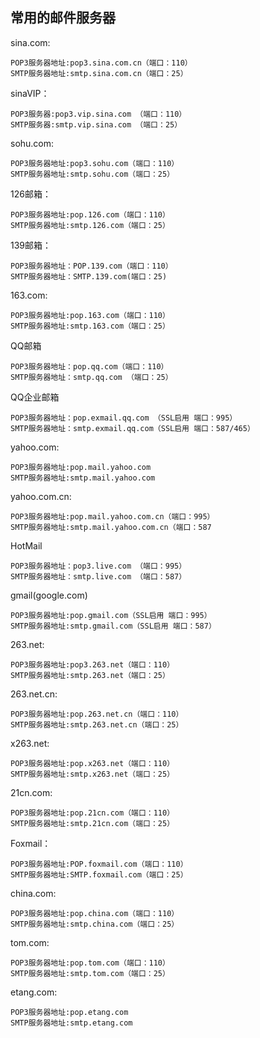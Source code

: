 ## 常用的邮件服务器
sina.com:

    POP3服务器地址:pop3.sina.com.cn（端口：110）
    SMTP服务器地址:smtp.sina.com.cn（端口：25）

sinaVIP：

    POP3服务器:pop3.vip.sina.com （端口：110）
    SMTP服务器:smtp.vip.sina.com （端口：25）

sohu.com:

    POP3服务器地址:pop3.sohu.com（端口：110）
    SMTP服务器地址:smtp.sohu.com（端口：25）

126邮箱：

    POP3服务器地址:pop.126.com（端口：110）
    SMTP服务器地址:smtp.126.com（端口：25）

139邮箱：

    POP3服务器地址：POP.139.com（端口：110）
    SMTP服务器地址：SMTP.139.com(端口：25)

163.com:

    POP3服务器地址:pop.163.com（端口：110）
    SMTP服务器地址:smtp.163.com（端口：25）

QQ邮箱

    POP3服务器地址：pop.qq.com（端口：110）
    SMTP服务器地址：smtp.qq.com （端口：25）

QQ企业邮箱

    POP3服务器地址：pop.exmail.qq.com （SSL启用 端口：995）
    SMTP服务器地址：smtp.exmail.qq.com（SSL启用 端口：587/465）

yahoo.com:

    POP3服务器地址:pop.mail.yahoo.com
    SMTP服务器地址:smtp.mail.yahoo.com

yahoo.com.cn:

    POP3服务器地址:pop.mail.yahoo.com.cn（端口：995）
    SMTP服务器地址:smtp.mail.yahoo.com.cn（端口：587

HotMail

    POP3服务器地址：pop3.live.com （端口：995）
    SMTP服务器地址：smtp.live.com （端口：587）

gmail(google.com)

    POP3服务器地址:pop.gmail.com（SSL启用 端口：995）
    SMTP服务器地址:smtp.gmail.com（SSL启用 端口：587）

263.net:

    POP3服务器地址:pop3.263.net（端口：110）
    SMTP服务器地址:smtp.263.net（端口：25）

263.net.cn:

    POP3服务器地址:pop.263.net.cn（端口：110）
    SMTP服务器地址:smtp.263.net.cn（端口：25）

x263.net:

    POP3服务器地址:pop.x263.net（端口：110）
    SMTP服务器地址:smtp.x263.net（端口：25）

21cn.com:

    POP3服务器地址:pop.21cn.com（端口：110）
    SMTP服务器地址:smtp.21cn.com（端口：25）

Foxmail：

    POP3服务器地址:POP.foxmail.com（端口：110）
    SMTP服务器地址:SMTP.foxmail.com（端口：25）

china.com:

    POP3服务器地址:pop.china.com（端口：110）
    SMTP服务器地址:smtp.china.com（端口：25）

tom.com:

    POP3服务器地址:pop.tom.com（端口：110）
    SMTP服务器地址:smtp.tom.com（端口：25）

etang.com:

    POP3服务器地址:pop.etang.com
    SMTP服务器地址:smtp.etang.com
